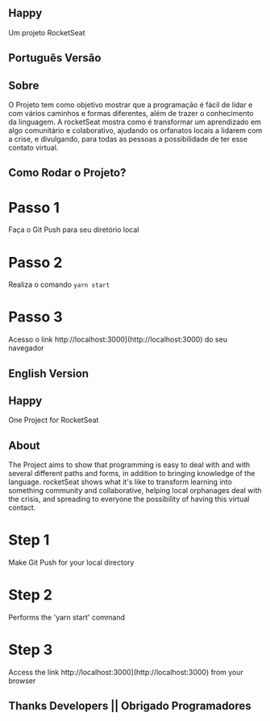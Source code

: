 ## Happy
 Um projeto RocketSeat
 
## Português Versão
 
## Sobre


O Projeto tem como objetivo mostrar que a programação é fácil de lidar e com vários caminhos e formas diferentes, além de trazer o conhecimento da linguagem. A rocketSeat mostra como é transformar um aprendizado em algo comunitário e colaborativo, ajudando os orfanatos locais a lidarem com a crise, e divulgando, para todas as pessoas a possibilidade de ter esse contato virtual.


##  Como Rodar o Projeto?


# Passo 1

Faça o Git Push para seu diretório local

# Passo 2

Realiza o comando `yarn start`

# Passo 3

Acesso o link http://localhost:3000](http://localhost:3000) do seu navegador

## English Version

## Happy
 One Project for RocketSeat

## About
The Project aims to show that programming is easy to deal with and with several different paths and forms, in addition to bringing knowledge of the language. rocketSeat shows what it's like to transform learning into something community and collaborative, helping local orphanages deal with the crisis, and spreading to everyone the possibility of having this virtual contact.

# Step 1

Make Git Push for your local directory

# Step 2

Performs the 'yarn start' command

# Step 3

Access the link http://localhost:3000](http://localhost:3000) from your browser

## Thanks Developers || Obrigado Programadores

